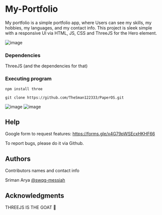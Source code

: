 # My-Portfolio

My portfolio is a simple portfolio app, where Users can see my skills, my hobbies, my languages, and my contact info. This project is sleek simple with a responsive UI via HTML, JS, CSS and ThreeJS for the Hero element.

![image](https://github.com/user-attachments/assets/6e8082b7-bcc3-4fc2-b63c-74834daaed75)


### Dependencies

ThreeJS (and the dependencies for that)

### Executing program

```npm install three```

```
git clone https://github.com/TheSman122333/PaperOS.git
```

![image](https://github.com/user-attachments/assets/60222cdd-a77e-43e2-87d9-d307eb37f5f5)
![image](https://github.com/user-attachments/assets/24b8a531-5d1f-4874-a0c4-f0dade281bf9)


## Help

Google form to request features: https://forms.gle/x4G79pWSEcxHKHF66

To report bugs, please do it via Github.

## Authors

Contributors names and contact info

Sriman Arya
[@swqg-messiah](https://github.com/TheSman122333)


## Acknowledgments

THREEJS IS THE GOAT 💪
